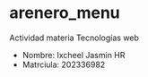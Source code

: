 # arenero_menu
Actividad materia Tecnologías web

* Nombre: Ixcheel Jasmin HR 
* Matrciula: 202336982 

